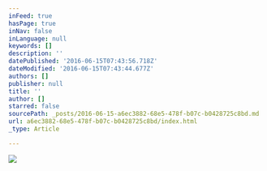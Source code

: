 ```yaml
---
inFeed: true
hasPage: true
inNav: false
inLanguage: null
keywords: []
description: ''
datePublished: '2016-06-15T07:43:56.718Z'
dateModified: '2016-06-15T07:43:44.677Z'
authors: []
publisher: null
title: ''
author: []
starred: false
sourcePath: _posts/2016-06-15-a6ec3882-68e5-478f-b07c-b0428725c8bd.md
url: a6ec3882-68e5-478f-b07c-b0428725c8bd/index.html
_type: Article

---
```

![](https://the-grid-user-content.s3-us-west-2.amazonaws.com/9f6e2677-bdb0-4b3c-9145-fda2405f4392.jpg)